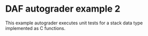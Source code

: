 # DAF autograder example 2

This example autograder executes unit tests for a stack data
type implemented as C functions.
